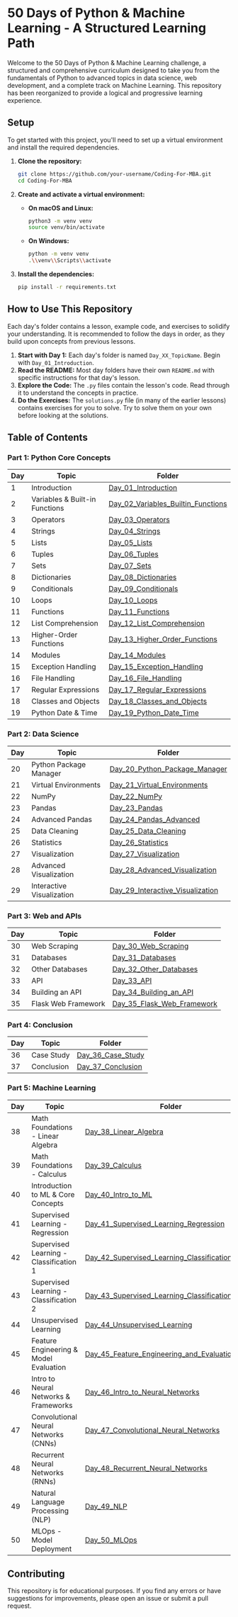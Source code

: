 # 50 Days of Python & Machine Learning - A Structured Learning Path

Welcome to the 50 Days of Python & Machine Learning challenge, a structured and comprehensive curriculum designed to take you from the fundamentals of Python to advanced topics in data science, web development, and a complete track on Machine Learning. This repository has been reorganized to provide a logical and progressive learning experience.

## Setup

To get started with this project, you'll need to set up a virtual environment and install the required dependencies.

1.  **Clone the repository:**
    ```bash
    git clone https://github.com/your-username/Coding-For-MBA.git
    cd Coding-For-MBA
    ```

2.  **Create and activate a virtual environment:**
    *   **On macOS and Linux:**
        ```bash
        python3 -m venv venv
        source venv/bin/activate
        ```
    *   **On Windows:**
        ```bash
        python -m venv venv
        .\\venv\\Scripts\\activate
        ```

3.  **Install the dependencies:**
    ```bash
    pip install -r requirements.txt
    ```

## How to Use This Repository

Each day's folder contains a lesson, example code, and exercises to solidify your understanding. It is recommended to follow the days in order, as they build upon concepts from previous lessons.

1.  **Start with Day 1:** Each day's folder is named `Day_XX_TopicName`. Begin with `Day_01_Introduction`.
2.  **Read the README:** Most day folders have their own `README.md` with specific instructions for that day's lesson.
3.  **Explore the Code:** The `.py` files contain the lesson's code. Read through it to understand the concepts in practice.
4.  **Do the Exercises:** The `solutions.py` file (in many of the earlier lessons) contains exercises for you to solve. Try to solve them on your own before looking at the solutions.

## Table of Contents

### Part 1: Python Core Concepts
| Day | Topic                          | Folder                                                               |
|-----|--------------------------------|----------------------------------------------------------------------|
| 1   | Introduction                   | [Day_01_Introduction](./Day_01_Introduction/)                        |
| 2   | Variables & Built-in Functions | [Day_02_Variables_Builtin_Functions](./Day_02_Variables_Builtin_Functions/) |
| 3   | Operators                      | [Day_03_Operators](./Day_03_Operators/)                              |
| 4   | Strings                        | [Day_04_Strings](./Day_04_Strings/)                                  |
| 5   | Lists                          | [Day_05_Lists](./Day_05_Lists/)                                      |
| 6   | Tuples                         | [Day_06_Tuples](./Day_06_Tuples/)                                    |
| 7   | Sets                           | [Day_07_Sets](./Day_07_Sets/)                                        |
| 8   | Dictionaries                   | [Day_08_Dictionaries](./Day_08_Dictionaries/)                        |
| 9   | Conditionals                   | [Day_09_Conditionals](./Day_09_Conditionals/)                        |
| 10  | Loops                          | [Day_10_Loops](./Day_10_Loops/)                                      |
| 11  | Functions                      | [Day_11_Functions](./Day_11_Functions/)                              |
| 12  | List Comprehension             | [Day_12_List_Comprehension](./Day_12_List_Comprehension/)            |
| 13  | Higher-Order Functions         | [Day_13_Higher_Order_Functions](./Day_13_Higher_Order_Functions/)    |
| 14  | Modules                        | [Day_14_Modules](./Day_14_Modules/)                                  |
| 15  | Exception Handling             | [Day_15_Exception_Handling](./Day_15_Exception_Handling/)            |
| 16  | File Handling                  | [Day_16_File_Handling](./Day_16_File_Handling/)                      |
| 17  | Regular Expressions            | [Day_17_Regular_Expressions](./Day_17_Regular_Expressions/)          |
| 18  | Classes and Objects            | [Day_18_Classes_and_Objects](./Day_18_Classes_and_Objects/)          |
| 19  | Python Date & Time             | [Day_19_Python_Date_Time](./Day_19_Python_Date_Time/)                |

### Part 2: Data Science
| Day | Topic                     | Folder                                                                 |
|-----|---------------------------|------------------------------------------------------------------------|
| 20  | Python Package Manager    | [Day_20_Python_Package_Manager](./Day_20_Python_Package_Manager/)      |
| 21  | Virtual Environments      | [Day_21_Virtual_Environments](./Day_21_Virtual_Environments/)          |
| 22  | NumPy                     | [Day_22_NumPy](./Day_22_NumPy/)                                        |
| 23  | Pandas                    | [Day_23_Pandas](./Day_23_Pandas/)                                      |
| 24  | Advanced Pandas           | [Day_24_Pandas_Advanced](./Day_24_Pandas_Advanced/)                    |
| 25  | Data Cleaning             | [Day_25_Data_Cleaning](./Day_25_Data_Cleaning/)                        |
| 26  | Statistics                | [Day_26_Statistics](./Day_26_Statistics/)                              |
| 27  | Visualization             | [Day_27_Visualization](./Day_27_Visualization/)                        |
| 28  | Advanced Visualization    | [Day_28_Advanced_Visualization](./Day_28_Advanced_Visualization/)      |
| 29  | Interactive Visualization | [Day_29_Interactive_Visualization](./Day_29_Interactive_Visualization/) |

### Part 3: Web and APIs
| Day | Topic               | Folder                                                               |
|-----|---------------------|----------------------------------------------------------------------|
| 30  | Web Scraping        | [Day_30_Web_Scraping](./Day_30_Web_Scraping/)                        |
| 31  | Databases           | [Day_31_Databases](./Day_31_Databases/)                              |
| 32  | Other Databases     | [Day_32_Other_Databases](./Day_32_Other_Databases/)                  |
| 33  | API                 | [Day_33_API](./Day_33_API/)                                          |
| 34  | Building an API     | [Day_34_Building_an_API](./Day_34_Building_an_API/)                  |
| 35  | Flask Web Framework | [Day_35_Flask_Web_Framework](./Day_35_Flask_Web_Framework/)          |

### Part 4: Conclusion
| Day | Topic      | Folder                                         |
|-----|------------|------------------------------------------------|
| 36  | Case Study | [Day_36_Case_Study](./Day_36_Case_Study/)      |
| 37  | Conclusion | [Day_37_Conclusion](./Day_37_Conclusion/)      |

### Part 5: Machine Learning
| Day | Topic                                  | Folder                                                                |
|-----|----------------------------------------|-----------------------------------------------------------------------|
| 38  | Math Foundations - Linear Algebra      | [Day_38_Linear_Algebra](./Day_38_Linear_Algebra/)                     |
| 39  | Math Foundations - Calculus            | [Day_39_Calculus](./Day_39_Calculus/)                                 |
| 40  | Introduction to ML & Core Concepts     | [Day_40_Intro_to_ML](./Day_40_Intro_to_ML/)                           |
| 41  | Supervised Learning - Regression       | [Day_41_Supervised_Learning_Regression](./Day_41_Supervised_Learning_Regression/) |
| 42  | Supervised Learning - Classification 1 | [Day_42_Supervised_Learning_Classification_Part_1](./Day_42_Supervised_Learning_Classification_Part_1/) |
| 43  | Supervised Learning - Classification 2 | [Day_43_Supervised_Learning_Classification_Part_2](./Day_43_Supervised_Learning_Classification_Part_2/) |
| 44  | Unsupervised Learning                  | [Day_44_Unsupervised_Learning](./Day_44_Unsupervised_Learning/)       |
| 45  | Feature Engineering & Model Evaluation | [Day_45_Feature_Engineering_and_Evaluation](./Day_45_Feature_Engineering_and_Evaluation/) |
| 46  | Intro to Neural Networks & Frameworks  | [Day_46_Intro_to_Neural_Networks](./Day_46_Intro_to_Neural_Networks/) |
| 47  | Convolutional Neural Networks (CNNs)   | [Day_47_Convolutional_Neural_Networks](./Day_47_Convolutional_Neural_Networks/) |
| 48  | Recurrent Neural Networks (RNNs)       | [Day_48_Recurrent_Neural_Networks](./Day_48_Recurrent_Neural_Networks/) |
| 49  | Natural Language Processing (NLP)      | [Day_49_NLP](./Day_49_NLP/)                                           |
| 50  | MLOps - Model Deployment               | [Day_50_MLOps](./Day_50_MLOps/)                                       |

## Contributing

This repository is for educational purposes. If you find any errors or have suggestions for improvements, please open an issue or submit a pull request.